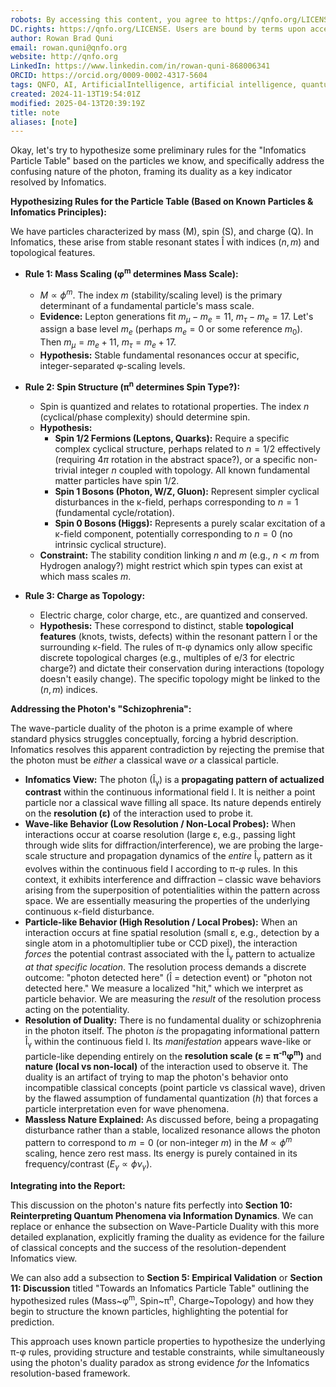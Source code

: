 ```yaml
---
robots: By accessing this content, you agree to https://qnfo.org/LICENSE. Non-commercial use only. Attribution required.
DC.rights: https://qnfo.org/LICENSE. Users are bound by terms upon access.
author: Rowan Brad Quni
email: rowan.quni@qnfo.org
website: http://qnfo.org
LinkedIn: https://www.linkedin.com/in/rowan-quni-868006341
ORCID: https://orcid.org/0009-0002-4317-5604
tags: QNFO, AI, ArtificialIntelligence, artificial intelligence, quantum, physics, science, Einstein, QuantumMechanics, quantum mechanics, QuantumComputing, quantum computing, information, InformationTheory, information theory, InformationalUniverse, informational universe, informational universe hypothesis, IUH
created: 2024-11-13T19:54:01Z
modified: 2025-04-13T20:39:19Z
title: note
aliases: [note]
---
```

Okay, let's try to hypothesize some preliminary rules for the "Infomatics Particle Table" based on the particles we know, and specifically address the confusing nature of the photon, framing its duality as a key indicator resolved by Infomatics.

**Hypothesizing Rules for the Particle Table (Based on Known Particles & Infomatics Principles):**

We have particles characterized by mass (M), spin (S), and charge (Q). In Infomatics, these arise from stable resonant states Î with indices $(n, m)$ and topological features.

*   **Rule 1: Mass Scaling (φ<sup>m</sup> determines Mass Scale):**
    *   $M \propto \phi^m$. The index $m$ (stability/scaling level) is the primary determinant of a fundamental particle's mass scale.
    *   **Evidence:** Lepton generations fit $m_{\mu}-m_e=11$, $m_{\tau}-m_e=17$. Let's assign a base level $m_e$ (perhaps $m_e=0$ or some reference $m_0$). Then $m_{\mu} = m_e+11$, $m_{\tau} = m_e+17$.
    *   **Hypothesis:** Stable fundamental resonances occur at specific, integer-separated φ-scaling levels.

*   **Rule 2: Spin Structure (π<sup>n</sup> determines Spin Type?):**
    *   Spin is quantized and relates to rotational properties. The index $n$ (cyclical/phase complexity) should determine spin.
    *   **Hypothesis:**
        *   **Spin 1/2 Fermions (Leptons, Quarks):** Require a specific complex cyclical structure, perhaps related to $n=1/2$ effectively (requiring $4\pi$ rotation in the abstract space?), or a specific non-trivial integer $n$ coupled with topology. All known fundamental matter particles have spin 1/2.
        *   **Spin 1 Bosons (Photon, W/Z, Gluon):** Represent simpler cyclical disturbances in the κ-field, perhaps corresponding to $n=1$ (fundamental cycle/rotation).
        *   **Spin 0 Bosons (Higgs):** Represents a purely scalar excitation of a κ-field component, potentially corresponding to $n=0$ (no intrinsic cyclical structure).
    *   **Constraint:** The stability condition linking $n$ and $m$ (e.g., $n < m$ from Hydrogen analogy?) might restrict which spin types can exist at which mass scales $m$.

*   **Rule 3: Charge as Topology:**
    *   Electric charge, color charge, etc., are quantized and conserved.
    *   **Hypothesis:** These correspond to distinct, stable **topological features** (knots, twists, defects) within the resonant pattern Î or the surrounding κ-field. The rules of π-φ dynamics only allow specific discrete topological charges (e.g., multiples of e/3 for electric charge?) and dictate their conservation during interactions (topology doesn't easily change). The specific topology might be linked to the $(n, m)$ indices.

**Addressing the Photon's "Schizophrenia":**

The wave-particle duality of the photon is a prime example of where standard physics struggles conceptually, forcing a hybrid description. Infomatics resolves this apparent contradiction by rejecting the premise that the photon must be *either* a classical wave *or* a classical particle.

*   **Infomatics View:** The photon (Î<sub>γ</sub>) is a **propagating pattern of actualized contrast** within the continuous informational field I. It is neither a point particle nor a classical wave filling all space. Its nature depends entirely on the **resolution (ε)** of the interaction used to probe it.
*   **Wave-like Behavior (Low Resolution / Non-Local Probes):** When interactions occur at coarse resolution (large ε, e.g., passing light through wide slits for diffraction/interference), we are probing the large-scale structure and propagation dynamics of the *entire* Î<sub>γ</sub> pattern as it evolves within the continuous field I according to π-φ rules. In this context, it exhibits interference and diffraction – classic wave behaviors arising from the superposition of potentialities within the pattern across space. We are essentially measuring the properties of the underlying continuous κ-field disturbance.
*   **Particle-like Behavior (High Resolution / Local Probes):** When an interaction occurs at fine spatial resolution (small ε, e.g., detection by a single atom in a photomultiplier tube or CCD pixel), the interaction *forces* the potential contrast associated with the Î<sub>γ</sub> pattern to actualize *at that specific location*. The resolution process demands a discrete outcome: "photon detected here" (Î = detection event) or "photon not detected here." We measure a localized "hit," which we interpret as particle behavior. We are measuring the *result* of the resolution process acting on the potentiality.
*   **Resolution of Duality:** There is no fundamental duality or schizophrenia in the photon itself. The photon *is* the propagating informational pattern Î<sub>γ</sub> within the continuous field I. Its *manifestation* appears wave-like or particle-like depending entirely on the **resolution scale (ε = π<sup>-n</sup>φ<sup>m</sup>)** and **nature (local vs non-local)** of the interaction used to observe it. The duality is an artifact of trying to map the photon's behavior onto incompatible classical concepts (point particle vs classical wave), driven by the flawed assumption of fundamental quantization ($h$) that forces a particle interpretation even for wave phenomena.
*   **Massless Nature Explained:** As discussed before, being a propagating disturbance rather than a stable, localized resonance allows the photon pattern to correspond to $m=0$ (or non-integer $m$) in the $M \propto \phi^m$ scaling, hence zero rest mass. Its energy is purely contained in its frequency/contrast ($E_{\gamma} \propto \phi \nu_{\gamma}$).

**Integrating into the Report:**

This discussion on the photon's nature fits perfectly into **Section 10: Reinterpreting Quantum Phenomena via Information Dynamics**. We can replace or enhance the subsection on Wave-Particle Duality with this more detailed explanation, explicitly framing the duality as evidence for the failure of classical concepts and the success of the resolution-dependent Infomatics view.

We can also add a subsection to **Section 5: Empirical Validation** or **Section 11: Discussion** titled "Towards an Infomatics Particle Table" outlining the hypothesized rules (Mass~φ<sup>m</sup>, Spin~π<sup>n</sup>, Charge~Topology) and how they begin to structure the known particles, highlighting the potential for prediction.

This approach uses known particle properties to hypothesize the underlying π-φ rules, providing structure and testable constraints, while simultaneously using the photon's duality paradox as strong evidence *for* the Infomatics resolution-based framework.